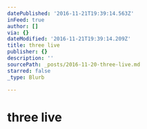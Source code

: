```yaml
---
datePublished: '2016-11-21T19:39:14.563Z'
inFeed: true
author: []
via: {}
dateModified: '2016-11-21T19:39:14.209Z'
title: three live
publisher: {}
description: ''
sourcePath: _posts/2016-11-20-three-live.md
starred: false
_type: Blurb

---
```

# three live